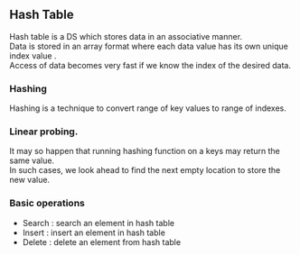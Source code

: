 ## Hash Table

Hash table is a DS which stores data in an associative manner.  
Data is stored in an array format where each data value has its own unique index value .  
Access of data becomes very fast if we know the index of the desired data.  

### Hashing

Hashing is a technique to convert range of key values to range of indexes.


### Linear probing.

It may so happen that running hashing function on a keys may return the same value.  
In such cases, we look ahead to find the next empty location to store the new value.  

### Basic operations

- Search : search an element in hash table  
- Insert : insert an element in hash table  
- Delete : delete an element from hash table  
